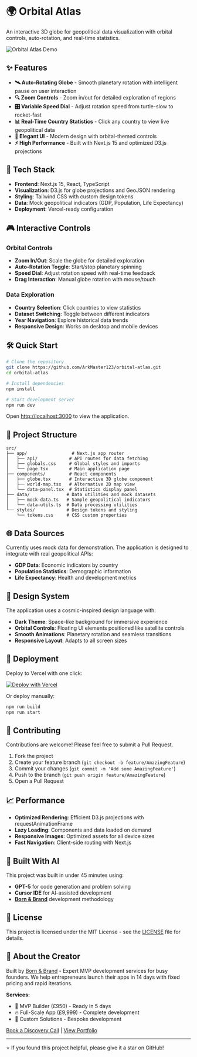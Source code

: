 # 🌍 Orbital Atlas

An interactive 3D globe for geopolitical data visualization with orbital controls, auto-rotation, and real-time statistics.

![Orbital Atlas Demo](https://via.placeholder.com/800x400/1a1a1a/ffffff?text=Orbital+Atlas+Demo)

## ✨ Features

- **🛰️ Auto-Rotating Globe** - Smooth planetary rotation with intelligent pause on user interaction
- **🔍 Zoom Controls** - Zoom in/out for detailed exploration of regions
- **🎛️ Variable Speed Dial** - Adjust rotation speed from turtle-slow to rocket-fast
- **📊 Real-Time Country Statistics** - Click any country to view live geopolitical data
- **🎨 Elegant UI** - Modern design with orbital-themed controls
- **⚡ High Performance** - Built with Next.js 15 and optimized D3.js projections

## 🚀 Tech Stack

- **Frontend**: Next.js 15, React, TypeScript
- **Visualization**: D3.js for globe projections and GeoJSON rendering
- **Styling**: Tailwind CSS with custom design tokens
- **Data**: Mock geopolitical indicators (GDP, Population, Life Expectancy)
- **Deployment**: Vercel-ready configuration

## 🎮 Interactive Controls

### Orbital Controls
- **Zoom In/Out**: Scale the globe for detailed exploration
- **Auto-Rotation Toggle**: Start/stop planetary spinning
- **Speed Dial**: Adjust rotation speed with real-time feedback
- **Drag Interaction**: Manual globe rotation with mouse/touch

### Data Exploration
- **Country Selection**: Click countries to view statistics
- **Dataset Switching**: Toggle between different indicators
- **Year Navigation**: Explore historical data trends
- **Responsive Design**: Works on desktop and mobile devices

## 🛠️ Quick Start

```bash
# Clone the repository
git clone https://github.com/ArkMaster123/orbital-atlas.git
cd orbital-atlas

# Install dependencies
npm install

# Start development server
npm run dev
```

Open [http://localhost:3000](http://localhost:3000) to view the application.

## 📁 Project Structure

```
src/
├── app/                 # Next.js app router
│   ├── api/            # API routes for data fetching
│   ├── globals.css     # Global styles and imports
│   └── page.tsx        # Main application page
├── components/         # React components
│   ├── globe.tsx       # Interactive 3D globe component
│   ├── world-map.tsx   # Alternative 2D map view
│   └── data-panel.tsx  # Statistics display panel
├── data/              # Data utilities and mock datasets
│   ├── mock-data.ts   # Sample geopolitical indicators
│   └── data-utils.ts  # Data processing utilities
└── styles/            # Design tokens and styling
    └── tokens.css     # CSS custom properties
```

## 🌐 Data Sources

Currently uses mock data for demonstration. The application is designed to integrate with real geopolitical APIs:

- **GDP Data**: Economic indicators by country
- **Population Statistics**: Demographic information
- **Life Expectancy**: Health and development metrics

## 🎨 Design System

The application uses a cosmic-inspired design language with:

- **Dark Theme**: Space-like background for immersive experience
- **Orbital Controls**: Floating UI elements positioned like satellite controls
- **Smooth Animations**: Planetary rotation and seamless transitions
- **Responsive Layout**: Adapts to all screen sizes

## 🚀 Deployment

Deploy to Vercel with one click:

[![Deploy with Vercel](https://vercel.com/button)](https://vercel.com/new/clone?repository-url=https://github.com/ArkMaster123/orbital-atlas)

Or deploy manually:

```bash
npm run build
npm run start
```

## 🤝 Contributing

Contributions are welcome! Please feel free to submit a Pull Request.

1. Fork the project
2. Create your feature branch (`git checkout -b feature/AmazingFeature`)
3. Commit your changes (`git commit -m 'Add some AmazingFeature'`)
4. Push to the branch (`git push origin feature/AmazingFeature`)
5. Open a Pull Request

## 📈 Performance

- **Optimized Rendering**: Efficient D3.js projections with requestAnimationFrame
- **Lazy Loading**: Components and data loaded on demand
- **Responsive Images**: Optimized assets for all device sizes
- **Fast Navigation**: Client-side routing with Next.js

## 🔧 Built With AI

This project was built in under 45 minutes using:
- **GPT-5** for code generation and problem solving
- **Cursor IDE** for AI-assisted development
- **[Born & Brand](https://www.bornandbrand.com/)** development methodology

## 📝 License

This project is licensed under the MIT License - see the [LICENSE](LICENSE) file for details.

## 🌟 About the Creator

Built by [Born & Brand](https://www.bornandbrand.com/) - Expert MVP development services for busy founders. We help entrepreneurs launch their apps in 14 days with fixed pricing and rapid iterations.

**Services:**
- 🚀 MVP Builder (£950) - Ready in 5 days
- 🔥 Full-Scale App (£9,999) - Complete development
- 💬 Custom Solutions - Bespoke development

[Book a Discovery Call](https://www.bornandbrand.com/) | [View Portfolio](https://www.bornandbrand.com/)

---

⭐ If you found this project helpful, please give it a star on GitHub!